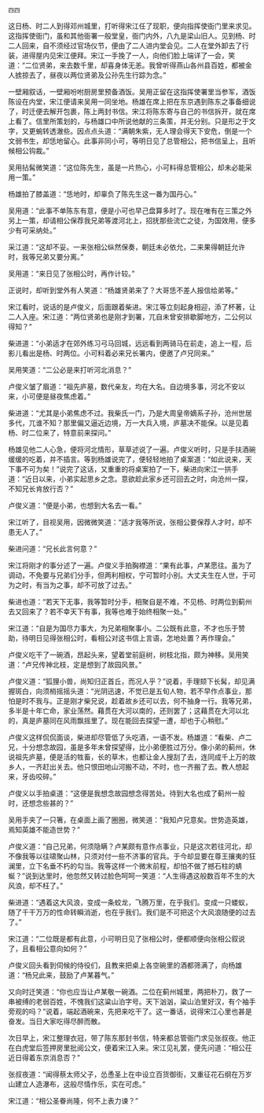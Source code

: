    四四 

   这日杨、时二人到得邓州城里，打听得宋江任了现职，便向指挥使衙门里来求见。这指挥使衙门，虽和其他衙署一般堂皇，衙门内外，八九是梁山旧人。见到杨、时二人回来，自不须经过官场仪节，便由了二人进内堂会见。二人在堂外卸去了行装，进得屋内见宋江便拜。宋江一手挽了一人，向他们脸上端详了一会，笑道：“二位贤弟，来去数千里，却喜身体无恙。我曾听得燕山各州县百姓，都被金人掳掠去了，昼夜以两位贤弟及公孙先生行踪为念。”

   一壁厢叙话，一壁厢吩咐厨房里预备酒饭。吴用正留在这指挥使署里当参军，酒饭陈设在内堂，宋江便请来吴用一同坐地。杨雄在席上把在东京遇到陈东之事备细说了，时迁便去解开包裹，陈上两封书信。宋江将陈东寄与自己的书信拆开，就在席上看了。信里所策划的，与杨雄口中所说他献的三条策，并无分别。只是形之于文字，又更蜿转透澈些。因点点头道：“满朝朱紫，无人理会得天下安危，倒是一个文弱书生，却恁地留心。此事非同小可，等明日见了总管相公，把书信呈上，且听候相公钩裁。”

   吴用拈髯微笑道：“这位陈先生，虽是一片热心，小可料得总管相公，却未必能采用一策。”

   杨雄拍了膝盖道：“恁地时，却辜负了陈先生这一番为国丹心。”

   吴用道：“此事不单陈东有意，便是小可也早己盘算多时了。现在唯有在三策之外另上一策，却请相公保荐我兄弟等渡河北上，招抚那些流亡之徒，为国效用，便多少有可采纳处。”

   采江道：“这却不妥。一来张相公纵然保奏，朝廷未必依允，二来果得朝廷允许时，我等兄弟又要分离。”

   吴用道：“来日见了张相公时，再作计较。”

   正说时，却听到堂外有人笑道：“杨雄贤弟来了？大哥恁不差人报信给弟等。”

   宋江看时，说话的是卢俊义，后面跟着柴进。宋江等立刻起身相迎，添了杯著，让二人入座。宋江道：“两位贤弟也是刚才到署，兀自未曾安排歇脚地方，二公何以得知？”

   柴进道：“小弟适才在郊外练习弓马回城，远远看到两骑马在前走，追上一程，后影儿看出是杨、时两位。小可料着必来兄长署内，便邀了卢兄同来。”

   吴用笑道：“二公必是来打听河北消息？”

   卢俊义皱了眉道：“祖先庐墓，数代亲友，均在大名。自边境多事，河北不安以来，小可便是昼夜焦虑着。”

   柴进道：“尤其是小弟焦虑不过。我柴氏一门，乃是大周皇帝嫡系子孙，沧州世居多代，兀谁不知？那里偏又逼近边境，万一大兵入境，庐墓决不能保。以是见着杨、时二位来了，特意前来探问。”

   杨雄见他二人心急，便将河北情形，草草述说了一遍。卢俊义听时，只是手扶酒碗缓缓的吃着，并不插言。等到杨雄说完了，便轻轻地拍了桌案道：“如此说来，天下事不可为矣！”说完了这话，又重重的将桌案拍了一下，柴进向宋江一拱手道：“近日以来，小弟实起思乡之念。意欲趁此家乡还可回去之时，向沧州一探，不知兄长肯放行否？”

   卢俊义道：“便是小弟，也想到大名去一看。”

   宋江听了，目视吴用，因微微笑道：“适才我等所说，张相公要保荐人才时，却不患无人了。”

   柴进问道：“兄长此言何意？”

   宋江将刚才的事分述了一遍。卢俊义手拍胸襟道：“果有此事，卢某愿往。虽为了调动，不免要与兄弟们分手，但两利相权，宁可暂时小别。大丈夫生在人世，于可为之时，有当为之事，却不可放了过去。”

   柴进也道：“若天下无事，我等暂时分手，相聚自是不难，不见杨、时两位到蓟州去又回来了？若不幸天下有事，我等也难于始终相聚一处。”

   宋江道：“自是为国尽力事大，为兄弟相聚事小。二公既有此意，不才也乐于赞助，待明日见得张相公时，看相公对这书信上言语，怎地处置？再作理会。”

   卢俊义吃干了一碗酒，昂起头来，望着堂前庭树，树枝北指，颇为神移。吴用笑道：“卢兄传神北枝，定是想到了故园风景。”

   卢俊义道：“狐狸小兽，尚知归正首丘，而况人乎？”说着，手理颏下长髯，却见满握斑白，向须梢摇摇头道：“光阴迅速，不觉已是五旬人物，若不早作点事业，那怕是时不我与。正是刚才柴兄说，趁着故乡还可以去，何不抽身一行。我等兄弟，多半是十年亡命，家业荡然。藉贯在大河以南的，还则罢了；这藉贯在大河以北的，真是庐墓同在风雨飘摇里了。现在能回去探望一遭，却也于心稍慰。”

   卢俊义这样侃侃面谈，柴进却尽管低了头吃酒，一语不发。杨雄道：“看柴、卢二兄，十分想念故园，虽是多年未曾探望得，比小弟便胜过万分。像小弟的蓟州，休说祖先庐墓，便是活的牲畜，长的草木，也都让金人搜刮了去，连同成千上万的故乡人，一齐赶出关去。他只恨田地山河搬不动，不时，也一齐搬了去。教人想起来，牙齿咬碎。”

   卢俊义以手拍桌道：“这便是我想念故园想念得苦处。待到大名也成了蓟州一般时，还想念些甚的？”

   吴用手夹了一只箸，在桌面上画了圈圈，微笑道：“我知卢兄意矣。世势造英雄，焉知英雄不能造世势？”

   卢俊义道：“自己兄弟，何须隐瞒？卢某颇有意作点事业，只是这次若往河北，却不像我等以往啸聚山林，只须对付一些不济事的官兵。于今却显要在尊王攘夷的狂澜里，立下名垂不朽的勾当。我等这样一个微末前程，却怕不做了撼石柱的蜻蜒？”说到达里时，他忽然又转过脸色呵呵一笑道：“人生得遇这般数百年不生的大风浪，却不枉了。”

   柴进道：“遇着这大风浪，变成一条蛟龙，飞腾万里，在乎我们。变成一只蝼蚁，随了千干万万的性命转瞬消逝，也在乎我们。我们是不可把这个大风浪随便的过去了。”

   宋江道：“二位既是都有此意，小可明日见了张相公时，便都顺便向张相公叙说了，且看相公意向如何？”

   卢俊义回头看到伺候的侍役们，且教来把桌上各空碗里的酒都筛满了，向杨雄道：“杨兄此来，鼓励了卢某暮气。”

   又向时迁笑道：“你也应当让卢某敬一碗酒。二位在蓟州城里，两把朴刀，救了一串被缚的老弱百姓，不愧我们这粱山泊字号。天下汹汹，粱山泊里好汉，有个袖手旁观的吗？”说着，端起酒碗来，先把来吃干了。这一番话，说得宋江心里也甚是奋发。当日大家吃得尽醉而散。

   次日早上，宋江整理衣冠，带了陈东那封书信，特来都总管衙门求见张叔夜。他正在白虎堂后签押房里批阅公文，便着宋江入来。宋江见礼罢，便先问道：“相公茌近日得着东京消息否？”

   张叔夜道：“闻得蔡太师父子，怂恿圣上在中设立百货御街，又重征花石纲在万岁山建立人造瀑布，这般尽情作乐，实在可虑。”

   宋江道：“相公圣眷尚隆，何不上表力谏？”

